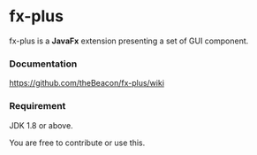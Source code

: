 # fx-plus
fx-plus is a **JavaFx** extension presenting a set of GUI component.

### Documentation
https://github.com/theBeacon/fx-plus/wiki

### Requirement  
JDK 1.8 or above.

You are free to contribute or use this.
